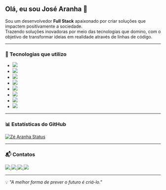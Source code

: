 ## Olá, eu sou José Aranha 👋

Sou um desenvolvedor **Full Stack** apaixonado por criar soluções que impactem positivamente a sociedade.  
Trazendo soluções inovadoras por meio das tecnologias que domino, com o objetivo de transformar ideias em realidade através de linhas de código.

---

### 🚀 Tecnologias que utilizo
- <img src="https://img.shields.io/badge/React-20232A?style=for-the-badge&logo=react&logoColor=61DAFB" />
- <img src="https://img.shields.io/badge/Node.js-43853D?style=for-the-badge&logo=node.js&logoColor=white" />
- <img src="https://img.shields.io/badge/TypeScript-3178C6?style=for-the-badge&logo=typescript&logoColor=white" />
- <img src="https://img.shields.io/badge/Chakra%20UI-319795?style=for-the-badge&logo=chakraui&logoColor=white" />
- <img src="https://img.shields.io/badge/Tailwind_CSS-38B2AC?style=for-the-badge&logo=tailwind-css&logoColor=white" />
- <img src="https://img.shields.io/badge/MongoDB-4EA94B?style=for-the-badge&logo=mongodb&logoColor=white" />
- <img src="https://img.shields.io/badge/Docker-2496ED?style=for-the-badge&logo=docker&logoColor=white" />
- <img src="https://img.shields.io/badge/Docker-2496ED?style=for-the-badge&logo=docker&logoColor=white" />

---

### 📊 Estatísticas do GitHub
[![Zé Aranha Status](https://github-readme-stats.vercel.app/api?username=zearanha&show_icons=true&theme=radical)](https://github.com/anuraghazra/github-readme-stats)

---

### 📬 Contatos
<a href="mailto:JAranha21@gmail.com">
  <img src="https://img.shields.io/badge/Email-D14836?style=for-the-badge&logo=gmail&logoColor=white" />
</a>
<a href="https://www.linkedin.com/in/jose-aranha">
  <img src="https://img.shields.io/badge/LinkedIn-0077B5?style=for-the-badge&logo=linkedin&logoColor=white" />
</a>
<a href="tel:+5575982489610">
  <img src="https://img.shields.io/badge/WhatsApp-25D366?style=for-the-badge&logo=whatsapp&logoColor=white" />
</a>
<a href="https://www.instagram.com/zearanha_?igsh=MWZlaXl6bHFycjJnbg==">
  <img src="https://img.shields.io/badge/Instagram-E4405F?style=for-the-badge&logo=instagram&logoColor=white" />
</a>

---

💡 _"A melhor forma de prever o futuro é criá-lo."_ 
